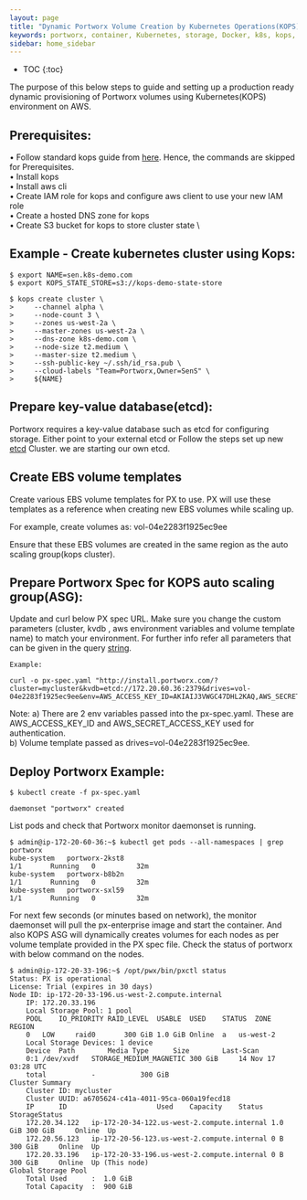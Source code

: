 ```yaml
---
layout: page
title: "Dynamic Portworx Volume Creation by Kubernetes Operations(KOPS)"
keywords: portworx, container, Kubernetes, storage, Docker, k8s, kops, pv, persistent disk, aws, EBS
sidebar: home_sidebar
---
```


* TOC
{:toc}


The purpose of this below steps to guide and setting up a production ready dynamic provisioning of Portworx volumes using Kubernetes(KOPS) environment on AWS.

## Prerequisites:
•	Follow standard kops guide from [here](https://github.com/kubernetes/kops/blob/master/docs/aws.md). Hence, the commands are skipped for Prerequisites. \
•	Install kops \
•	Install aws cli \
•	Create IAM role for kops and configure aws client to use your new IAM role \
•	Create a hosted DNS zone for kops \
•	Create S3 bucket for kops to store cluster state \

## Example - Create kubernetes cluster using Kops:
```
$ export NAME=sen.k8s-demo.com
$ export KOPS_STATE_STORE=s3://kops-demo-state-store

$ kops create cluster \
>     --channel alpha \
>     --node-count 3 \
>     --zones us-west-2a \
>     --master-zones us-west-2a \
>     --dns-zone k8s-demo.com \
>     --node-size t2.medium \
>     --master-size t2.medium \
>     --ssh-public-key ~/.ssh/id_rsa.pub \
>     --cloud-labels "Team=Portworx,Owner=SenS" \
>     ${NAME}
```
## Prepare key-value database(etcd):
Portworx requires a key-value database such as etcd for configuring storage. Either point to your external etcd or Follow the steps set up new [etcd](https://docs.portworx.com/maintain/etcd.html#tuning-etcd) Cluster. we are starting our own etcd.

## Create EBS volume templates
Create various EBS volume templates for PX to use. PX will use these templates as a reference when creating new EBS volumes while scaling up.

For example, create volumes as:
vol-04e2283f1925ec9ee

Ensure that these EBS volumes are created in the same region as the auto scaling group(kops cluster).

## Prepare Portworx Spec for KOPS auto scaling group(ASG):

Update and curl below PX spec URL. Make sure you change the custom parameters (cluster, kvdb , aws environment variables and volume template name) to match your environment.
For further info refer all parameters that can be given in the query [string](https://docs.portworx.com/scheduler/kubernetes/install.html).

```
Example:

curl -o px-spec.yaml "http://install.portworx.com/?cluster=mycluster&kvdb=etcd://172.20.60.36:2379&drives=vol-04e2283f1925ec9ee&env=AWS_ACCESS_KEY_ID=AKIAIJ3VWGC47DHL2KAQ,AWS_SECRET_ACCESS_KEY=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”

```

Note:
a) There are 2 env variables passed into the px-spec.yaml. These are AWS_ACCESS_KEY_ID and AWS_SECRET_ACCESS_KEY used for authentication. \
b) Volume template passed as drives=vol-04e2283f1925ec9ee.


## Deploy Portworx Example:
```
$ kubectl create -f px-spec.yaml

daemonset "portworx" created
```
List pods and check that Portworx monitor daemonset is running.
```
$ admin@ip-172-20-60-36:~$ kubectl get pods --all-namespaces | grep portworx
kube-system   portworx-2kst8                                                       1/1       Running   0          32m
kube-system   portworx-b8b2n                                                       1/1       Running   0          32m
kube-system   portworx-sxl59                                                       1/1       Running   0          32m
```
For next few seconds (or minutes based on network), the monitor daemonset will pull the px-enterprise image and start the container.
And also KOPS ASG will dynamically creates volumes for each nodes as per volume template provided in the PX spec file. Check the status of portworx with below command on the nodes.
```
$ admin@ip-172-20-33-196:~$ /opt/pwx/bin/pxctl status
Status: PX is operational
License: Trial (expires in 30 days)
Node ID: ip-172-20-33-196.us-west-2.compute.internal
	IP: 172.20.33.196
 	Local Storage Pool: 1 pool
	POOL	IO_PRIORITY	RAID_LEVEL	USABLE	USED	STATUS	ZONE	REGION
	0	LOW		raid0		300 GiB	1.0 GiB	Online	a	us-west-2
	Local Storage Devices: 1 device
	Device	Path		Media Type		Size		Last-Scan
	0:1	/dev/xvdf	STORAGE_MEDIUM_MAGNETIC	300 GiB		14 Nov 17 03:28 UTC
	total			-			300 GiB
Cluster Summary
	Cluster ID: mycluster
	Cluster UUID: a6705624-c41a-4011-95ca-060a19fecd18
	IP		ID						Used	Capacity	Status	StorageStatus
	172.20.34.122	ip-172-20-34-122.us-west-2.compute.internal	1.0 GiB	300 GiB		Online	Up
	172.20.56.123	ip-172-20-56-123.us-west-2.compute.internal	0 B	300 GiB		Online	Up
	172.20.33.196	ip-172-20-33-196.us-west-2.compute.internal	0 B	300 GiB		Online	Up (This node)
Global Storage Pool
	Total Used    	:  1.0 GiB
	Total Capacity	:  900 GiB
```
